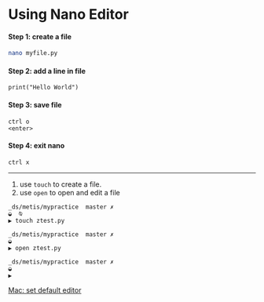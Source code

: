 # Using Nano Editor

#### Step 1:  create a file
```bash
nano myfile.py
```

#### Step 2:  add a line in file
```
print("Hello World")
```

#### Step 3:  save file
`ctrl o`  
`<enter>`  

#### Step 4:  exit nano
`ctrl x`  


---

1.  use `touch` to create a file.  
2.  use `open` to open and edit a file


```
_ds/metis/mypractice  master ✗                                                       ◒  ⍉
▶ touch ztest.py

_ds/metis/mypractice  master ✗                                                        ◒  
▶ open ztest.py 

_ds/metis/mypractice  master ✗                                                        ◒  
▶ 
```

[Mac:  set default editor](http://www.imore.com/how-set-mac-app-default-when-opening-file)
